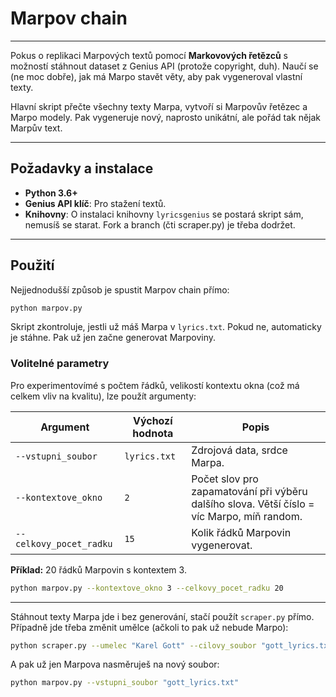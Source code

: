 # Marpov chain

-----

Pokus o replikaci Marpových textů pomocí **Markovových řetězců** s možností stáhnout dataset z Genius API (protože copyright, duh). Naučí se (ne moc dobře), jak má Marpo stavět věty, aby pak vygeneroval vlastní texty.

Hlavní skript přečte všechny texty Marpa, vytvoří si Marpovův řetězec a Marpo modely. Pak vygeneruje nový, naprosto unikátní, ale pořád tak nějak Marpův text.

-----

## Požadavky a instalace

  * **Python 3.6+**
  * **Genius API klíč**: Pro stažení textů.
  * **Knihovny**: O instalaci knihovny `lyricsgenius` se postará skript sám, nemusíš se starat. Fork a branch (čti scraper.py) je třeba dodržet.

-----

## Použití

Nejjednodušší způsob je spustit Marpov chain přímo:

```bash
python marpov.py
```

Skript zkontroluje, jestli už máš Marpa v `lyrics.txt`. Pokud ne, automaticky je stáhne. Pak už jen začne generovat Marpoviny.

### Volitelné parametry

Pro experimentovímé s počtem řádků, velikostí kontextu okna (což má celkem vliv na kvalitu), lze použít argumenty:

| Argument | Výchozí hodnota | Popis |
|---|---|---|
| `--vstupni_soubor` | `lyrics.txt` | Zdrojová data, srdce Marpa. |
| `--kontextove_okno`| `2` | Počet slov pro zapamatování při výběru dalšího slova. Větší číslo = víc Marpo, míň random. |
| `--celkovy_pocet_radku`| `15` | Kolik řádků Marpovin vygenerovat. |

**Příklad:** 20 řádků Marpovin s kontextem 3.

```bash
python marpov.py --kontextove_okno 3 --celkovy_pocet_radku 20
```

-----

Stáhnout texty Marpa jde i bez generování, stačí použít `scraper.py` přímo. Případně jde třeba změnit umělce (ačkoli to pak už nebude Marpo):

```bash
python scraper.py --umelec "Karel Gott" --cilovy_soubor "gott_lyrics.txt"
```

A pak už jen Marpova nasměruješ na nový soubor:

```bash
python marpov.py --vstupni_soubor "gott_lyrics.txt"
```